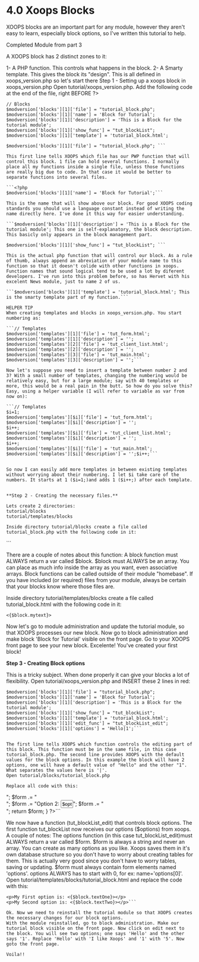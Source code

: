 # 4.0 Xoops Blocks

XOOPS blocks are an important part for any module, however they aren't easy to learn, especially block options, so I've written this tutorial to help.

Completed Module from part 3

A XOOPS block has 2 distinct zones to it:

1- A PHP function. This controls what happens in the block.
2- A Smarty template. This gives the block its "design".
This is all defined in xoops_version.php so let's start there
Step 1 - Setting up a xoops block in xoops_version.php
Open tutorial/xoops_version.php. Add the following code at the end of the file, right BEFORE ?>

```<?php
// Blocks
$modversion['blocks'][1]['file'] = "tutorial_block.php";
$modversion['blocks'][1]['name'] = 'Block for Tutorial';
$modversion['blocks'][1]['description'] = 'This is a Block for the tutorial module';
$modversion['blocks'][1]['show_func'] = "tut_blockList";
$modversion['blocks'][1]['template'] = 'tutorial_block.html';

$modversion['blocks'][1]['file'] = "tutorial_block.php"; ```

This first line tells XOOPS which file has our PWP function that will control this block. 1 file can hold several functions. I normally place all my functions inside a single file, unless those functions are really big due to code. In that case it would be better to separate functions into several files.

```<?php
$modversion['blocks'][1]['name'] = 'Block for Tutorial';```

This is the name that will show above our block. For good XOOPS coding standards you should use a language constant instead of writing the name directly here. I've done it this way for easier understanding.

```$modversion['blocks'][1]['description'] = 'This is a Block for the tutorial module'; This one is self-explanatory, the block description. This basicly only appears in the block management part.

$modversion['blocks'][1]['show_func'] = "tut_blockList"; ```

This is the actual php function that will control our block. As a rule of thumb, always append an abreviation of your module name to this function so that it doesn't colide with other functions in xoops. Function names that sound logical tend to be used a lot by diferent developers. I've run into this problem before, so has Hervet with his excelent News module, just to name 2 of us.

```$modversion['blocks'][1]['template'] = 'tutorial_block.html'; This is the smarty template part of my function.```
 
HELPER TIP
When creating templates and blocks in xoops_version.php. You start numbering as:

```// Templates
$modversion['templates'][1]['file'] = 'tut_form.html';
$modversion['templates'][1]['description'] = '';
$modversion['templates'][2]['file'] = 'tut_client_list.html';
$modversion['templates'][2]['description'] = '';
$modversion['templates'][3]['file'] = 'tut_main.html';
$modversion['templates'][3]['description'] = '';```

Now let's suppose you need to insert a template between number 2 and 3? With a small number of templates, changing the numbering would be relatively easy, but for a large module; say with 40 templates or more, this would be a real pain in the butt. So how do you solve this? Easy, using a helper variable (I will refer to variable as var from now on): 

```// Templates
$i=1;
$modversion['templates'][$i]['file'] = 'tut_form.html';
$modversion['templates'][$i]['description'] = '';
$i++;
$modversion['templates'][$i]['file'] = 'tut_client_list.html';
$modversion['templates'][$i]['description'] = '';
$i++;
$modversion['templates'][$i]['file'] = 'tut_main.html';
$modversion['templates'][$i]['description'] = '';$i++;```


So now I can easily add more templates in between existing templates without worrying about their numbering. I let $i take care of the numbers. It starts at 1 ($i=1;)and adds 1 ($i++;) after each template.

 
**Step 2 - Creating the necessary files.**

Lets create 2 directories:
tutorial/blocks
tutorial/templates/blocks

Inside directory tutorial/blocks create a file called tutorial_block.php with the following code in it:

```
<?php
function tut_blockList(){
$block=array();
$block['mytext']="Hello world! This is my new Block!";
return $block;
}
?>```

There are a couple of notes about this function:
A block function must ALWAYS return a var called $block.
$block must ALWAYS be an array.
You can place as much info inside the array as you want, even associative arrays.
Block functions can be called outside of their module "homebase". If you have included (or required) files from your module, always be certain that your blocks know where those files are.


Inside directory tutorial/templates/blocks create a file called tutorial_block.html with the following code in it:


```<{$block.mytext}>```

Now let's go to module administration and update the tutorial module, so that XOOPS processes our new block. Now go to block administration and make block 'Block for Tutorial' visible on the front page. Go to your XOOPS front page to see your new block.
Excelente! You've created your first block!

**Step 3 - Creating Block options**

This is a tricky subject. When done properly it can give your blocks a lot of flexibility.
Open tutorial/xoops_version.php and INSERT these 2 lines in red:

```// Blocks
$modversion['blocks'][1]['file'] = "tutorial_block.php";
$modversion['blocks'][1]['name'] = 'Block for Tutorial';
$modversion['blocks'][1]['description'] = 'This is a Block for the tutorial module';
$modversion['blocks'][1]['show_func'] = "tut_blockList";
$modversion['blocks'][1]['template'] = 'tutorial_block.html';
$modversion['blocks'][1]['edit_func'] = "tut_blockList_edit";
$modversion['blocks'][1]['options'] = 'Hello|1';```


The first line tells XOOPS which function controls the editing part of this block. This function must be in the same file, in this case tutorial_block.php. The second line provides XOOPS with the default values for the block options. In this example the block will have 2 options, one will have a default value of "Hello" and the other "1". What separates the values here is '|'.
Open tutorial/blocks/tutorial_block.php

Replace all code with this:

```
<?php
function tut_blockList($options){
$block=array();
$block['textOne']=$options[0];
$block['textTwo']=$options[1];
return $block;
}
function tut_blockList_edit($options){
$form = "Option 1: <input type='text' size='9' name='options[0]' value='$options[0]' />";
$form .= "<br />";
$form .= "Option 2: <input type='text' size='1' name='options[1]' value='$options[1]' />";
$form .= "<br />";
return $form;
}
?>```

We now have a function (tut_blockList_edit) that controls block options. The first function tut_blockList now receives our options ($options) from xoops.
A couple of notes:
The options function (in this case tut_blockList_edit)must ALWAYS return a var called $form.
$form is always a string and never an array.
You can create as many options as you like.
Xoops saves them in it's own database structure so you don't have to worry about creating tables for them. This is actually very good since you don't have to worry tables, saving or updating.
$form must always contain form elements named 'options'.
options ALWAYS has to start with 0, for ex: name='options[0]'.
Open tutorial/templates/blocks/tutorial_block.html and replace the code with this:

```
<p>My First option is: <{$block.textOne}></p>
<p>My Second option is: <{$block.textTwo}></p>```

Ok. Now we need to reinstall the tutorial module so that XOOPS creates the necessary changes for our block options.
With the module reinstalled, go to block administration. Make our tutorial block visible on the front page. Now click on edit next to the block. You will see two options; one says 'Hello' and the other says '1'. Replace 'Hello' with 'I like Xoops' and '1' with '5'. Now goto the front page.

Voila!!
